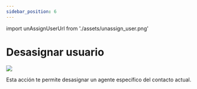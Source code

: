 ```yaml
---
sidebar_position: 6
---
```


import unAssignUserUrl from './assets/unassign_user.png'

# Desasignar usuario
<img src={unAssignUserUrl} width={180} />

Esta acción te permite desasignar un agente específico del contacto actual.